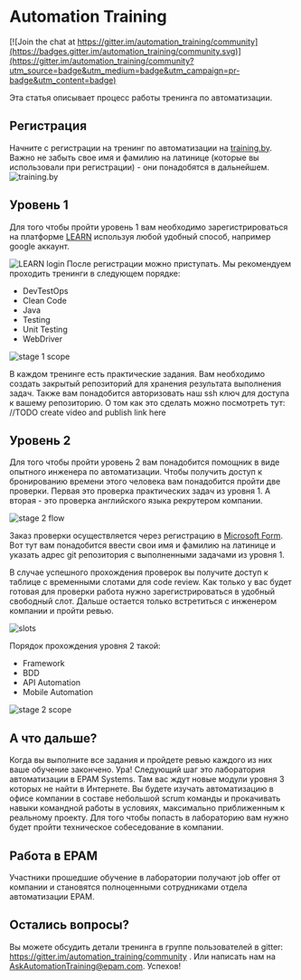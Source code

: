 
Automation Training
=======

[![Join the chat at https://gitter.im/automation_training/community](https://badges.gitter.im/automation_training/community.svg)](https://gitter.im/automation_training/community?utm_source=badge&utm_medium=badge&utm_campaign=pr-badge&utm_content=badge)

Эта статья описывает процесс работы тренинга по автоматизации.

## Регистрация

Начните с регистрации на тренинг по автоматизации на [training.by](www.training.by). Важно не забыть свое имя и фамилию на латинице (которые вы использовали при регистрации) - они понадобятся в дальнейшем. ![training.by](https://raw.githubusercontent.com/vitalliuss/automation-training/develop/pictures/training_by.png)



## Уровень 1

Для того чтобы пройти уровень 1 вам необходимо зарегистрироваться на платформе [LEARN](www.learn.by) используя любой удобный способ, например google аккаунт. 

![LEARN login](https://raw.githubusercontent.com/vitalliuss/automation-training/develop/pictures/LEARN_login.png)
После регистрации можно приступать. Мы рекомендуем проходить тренинги в следующем порядке:
* DevTestOps
* Clean Code
* Java
* Testing
* Unit Testing
* WebDriver

![stage 1 scope](https://raw.githubusercontent.com/vitalliuss/automation-training/develop/pictures/stage_1_scope.png)

В каждом тренинге есть практические задания. Вам необходимо создать закрытый репозиторий для хранения результата выполнения задач. Также вам понадобится авторизовать наш ssh ключ для доступа к вашему репозиторию. О том как это сделать можно посмотреть тут: //TODO create video and publish link here

## Уровень 2

Для того чтобы пройти уровень 2 вам понадобится помощник в виде опытного инженера по автоматизации. Чтобы получить доступ к бронированию времени этого человека вам понадобится пройти две проверки. Первая это проверка практических задач из уровня 1. А вторая - это проверка английского языка рекрутером компании. 

![stage 2 flow](https://raw.githubusercontent.com/vitalliuss/automation-training/develop/pictures/stage_2_apply_flow.png)

Заказ проверки осуществляется через регистрацию в [Microsoft Form](https://forms.office.com/Pages/ResponsePage.aspx?id=0HIbtJ9OJkyKaflJ82fJHZRmbJdCdYpGmTbkU6pq5RZURUpWR0pGQTlEMEhXTlBMSllHRjVNVUxWNS4u). Вот тут вам понадобится ввести свои имя и фамилию на латинице и указать адрес git репозитория с выполненными задачами из уровня 1. 

В случае успешного прохождения проверок вы получите доступ к таблице с временными слотами для code review. Как только у вас будет готовая для проверки работа нужно зарегистрироваться в удобный свободный слот. Дальше остается только встретиться с инженером компании и пройти ревью.

![slots](https://raw.githubusercontent.com/vitalliuss/automation-training/develop/pictures/slots.png)

Порядок прохождения уровня 2 такой:
* Framework
* BDD
* API Automation
* Mobile Automation

![stage 2 scope](https://raw.githubusercontent.com/vitalliuss/automation-training/develop/pictures/stage_2_scope.png)

## А что дальше?

Когда вы выполните все задания и пройдете ревью каждого из них ваше обучение закончено. Ура! Следующий шаг это лаборатория автоматизации в EPAM Systems. Там вас ждут новые модули уровня 3 которых не найти в Интернете. Вы будете изучать автоматизацию в офисе компании в составе небольшой scrum команды и прокачивать навыки командной работы в условиях, максимально приближенным к реальному проекту. Для того чтобы попасть в лабораторию вам нужно будет пройти техническое собеседование в компании.

## Работа в EPAM

Участники прошедшие обучение в лаборатории получают job offer от компании и становятся полноценными сотрудниками отдела автоматизации EPAM.

## Остались вопросы?

Вы можете обсудить детали тренинга в группе пользователей в gitter: https://gitter.im/automation_training/community . Или написать нам на [AskAutomationTraining@epam.com](mailto:AskAutomationTraining@epam.com?Subject=AskAutomationTraining). Успехов! 

